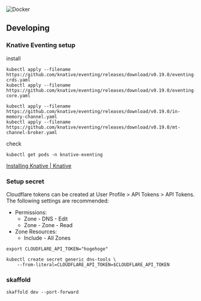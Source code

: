 ![Docker](https://github.com/faruryo/dns-tools/workflows/Docker/badge.svg)


## Developing

### Knative Eventing setup

install
```
kubectl apply --filename https://github.com/knative/eventing/releases/download/v0.19.0/eventing-crds.yaml
kubectl apply --filename https://github.com/knative/eventing/releases/download/v0.19.0/eventing-core.yaml

kubectl apply --filename https://github.com/knative/eventing/releases/download/v0.19.0/in-memory-channel.yaml
kubectl apply --filename https://github.com/knative/eventing/releases/download/v0.19.0/mt-channel-broker.yaml
```

check
```
kubectl get pods -n knative-eventing
```

[Installing Knative | Knative](https://knative.dev/docs/install/any-kubernetes-cluster/)

### Setup secret

Cloudflare tokens can be created at User Profile > API Tokens > API Tokens. The following settings are recommended:

- Permissions:
  - Zone - DNS - Edit
  - Zone - Zone - Read
- Zone Resources:
  - Include - All Zones

```shell
export CLOUDFLARE_API_TOKEN="hogehoge"

kubectl create secret generic dns-tools \
    --from-literal=CLOUDFLARE_API_TOKEN=$CLOUDFLARE_API_TOKEN
```

### skaffold

```shell
skaffold dev --port-forward
```
